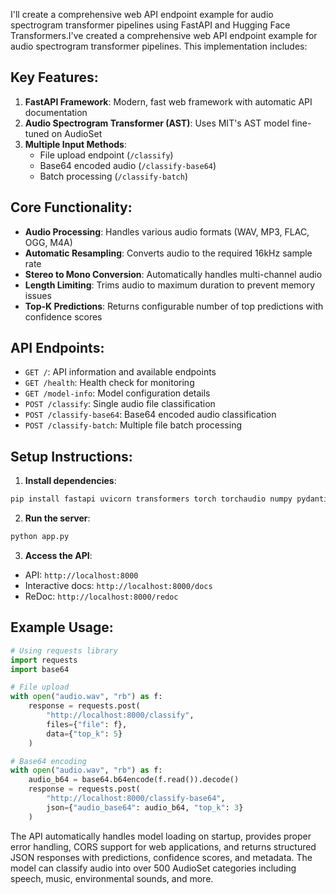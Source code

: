 I'll create a comprehensive web API endpoint example for audio spectrogram transformer pipelines using FastAPI and Hugging Face Transformers.I've created a comprehensive web API endpoint example for audio spectrogram transformer pipelines. This implementation includes:

## Key Features:

1. **FastAPI Framework**: Modern, fast web framework with automatic API documentation
2. **Audio Spectrogram Transformer (AST)**: Uses MIT's AST model fine-tuned on AudioSet
3. **Multiple Input Methods**:
   - File upload endpoint (`/classify`)
   - Base64 encoded audio (`/classify-base64`)
   - Batch processing (`/classify-batch`)

## Core Functionality:

- **Audio Processing**: Handles various audio formats (WAV, MP3, FLAC, OGG, M4A)
- **Automatic Resampling**: Converts audio to the required 16kHz sample rate
- **Stereo to Mono Conversion**: Automatically handles multi-channel audio
- **Length Limiting**: Trims audio to maximum duration to prevent memory issues
- **Top-K Predictions**: Returns configurable number of top predictions with confidence scores

## API Endpoints:

- `GET /`: API information and available endpoints
- `GET /health`: Health check for monitoring
- `GET /model-info`: Model configuration details
- `POST /classify`: Single audio file classification
- `POST /classify-base64`: Base64 encoded audio classification
- `POST /classify-batch`: Multiple file batch processing

## Setup Instructions:

1. **Install dependencies**:
```bash
pip install fastapi uvicorn transformers torch torchaudio numpy pydantic
```

2. **Run the server**:
```bash
python app.py
```

3. **Access the API**:
- API: `http://localhost:8000`
- Interactive docs: `http://localhost:8000/docs`
- ReDoc: `http://localhost:8000/redoc`

## Example Usage:

```python
# Using requests library
import requests
import base64

# File upload
with open("audio.wav", "rb") as f:
    response = requests.post(
        "http://localhost:8000/classify",
        files={"file": f},
        data={"top_k": 5}
    )

# Base64 encoding
with open("audio.wav", "rb") as f:
    audio_b64 = base64.b64encode(f.read()).decode()
    response = requests.post(
        "http://localhost:8000/classify-base64",
        json={"audio_base64": audio_b64, "top_k": 3}
    )
```

The API automatically handles model loading on startup, provides proper error handling, CORS support for web applications, and returns structured JSON responses with predictions, confidence scores, and metadata. The model can classify audio into over 500 AudioSet categories including speech, music, environmental sounds, and more.